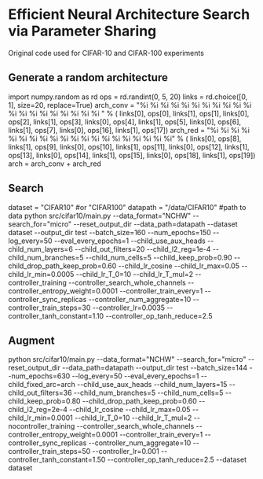 # Efficient Neural Architecture Search via Parameter Sharing

Original code used for CIFAR-10 and CIFAR-100 experiments

## Generate a random architecture

import numpy.random as rd
ops = rd.randint(0, 5, 20)
links = rd.choice([0, 1], size=20, replace=True)
arch_conv = "%i %i %i %i %i %i %i %i %i %i %i %i %i %i %i %i %i %i %i %i " % (
links[0], ops[0], links[1], ops[1], links[0], ops[2], links[1], ops[3], links[0], ops[4], links[1], ops[5],
links[0], ops[6], links[1], ops[7], links[0], ops[16], links[1], ops[17])
arch_red = "%i %i %i %i %i %i %i %i %i %i %i %i %i %i %i %i %i %i %i %i" % (
links[0], ops[8], links[1], ops[9], links[0], ops[10], links[1], ops[11], links[0], ops[12], links[1], ops[13],
links[0], ops[14], links[1], ops[15], links[0], ops[18], links[1], ops[19])
arch = arch_conv + arch_red

## Search

dataset = "CIFAR10" #or "CIFAR100"
datapath = "/data/CIFAR10" #path to data
python src/cifar10/main.py --data_format="NCHW" --search_for="micro" --reset_output_dir --data_path=datapath --dataset dataset --output_dir test --batch_size=160 --num_epochs=150 --log_every=50 --eval_every_epochs=1 --child_use_aux_heads --child_num_layers=6 --child_out_filters=20 --child_l2_reg=1e-4 --child_num_branches=5 --child_num_cells=5 --child_keep_prob=0.90 --child_drop_path_keep_prob=0.60 --child_lr_cosine --child_lr_max=0.05 --child_lr_min=0.0005 --child_lr_T_0=10 --child_lr_T_mul=2 --controller_training --controller_search_whole_channels --controller_entropy_weight=0.0001 --controller_train_every=1 --controller_sync_replicas --controller_num_aggregate=10 --controller_train_steps=30 --controller_lr=0.0035 --controller_tanh_constant=1.10 --controller_op_tanh_reduce=2.5

## Augment

python src/cifar10/main.py --data_format="NCHW" --search_for="micro" --reset_output_dir --data_path=datapath --output_dir test --batch_size=144 --num_epochs=630 --log_every=50 --eval_every_epochs=1 --child_fixed_arc=arch --child_use_aux_heads --child_num_layers=15 --child_out_filters=36 --child_num_branches=5 --child_num_cells=5 --child_keep_prob=0.80 --child_drop_path_keep_prob=0.60 --child_l2_reg=2e-4 --child_lr_cosine --child_lr_max=0.05 --child_lr_min=0.0001 --child_lr_T_0=10 --child_lr_T_mul=2 --nocontroller_training --controller_search_whole_channels --controller_entropy_weight=0.0001 --controller_train_every=1 --controller_sync_replicas --controller_num_aggregate=10 --controller_train_steps=50 --controller_lr=0.001 --controller_tanh_constant=1.50 --controller_op_tanh_reduce=2.5 --dataset dataset
